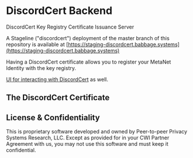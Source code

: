 # DiscordCert Backend

DiscordCert Key Registry Certificate Issuance Server

A Stageline ("discordcert") deployment of the master branch of this repository is available at [https://staging-discordcert.babbage.systems](https://staging-discordcert.babbage.systems)

Having a DiscordCert certificate allows you to register your MetaNet Identity with the key registry.

[UI for interacting with DiscordCert](https://github.com/p2ppsr/discordcert-ui) as well.

## The DiscordCert Certificate

## License & Confidentiality

This is proprietary software developed and owned by Peer-to-peer Privacy Systems Research, LLC.
Except as provided for in your CWI Partner Agreement with us, you may not use this software and
must keep it confidential.

